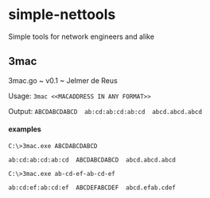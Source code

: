 # simple-nettools
Simple tools for network engineers and alike

## 3mac
3mac.go ~ v0.1 ~ Jelmer de Reus

Usage:
```3mac <<MACADDRESS IN ANY FORMAT>>```

Output:
```ABCDABCDABCD  ab:cd:ab:cd:ab:cd  abcd.abcd.abcd```


#### examples

```C:\>3mac.exe ABCDABCDABCD```

```ab:cd:ab:cd:ab:cd  ABCDABCDABCD  abcd.abcd.abcd```


```C:\>3mac.exe ab-cd-ef-ab-cd-ef```

```ab:cd:ef:ab:cd:ef  ABCDEFABCDEF  abcd.efab.cdef```
